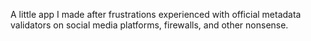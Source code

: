 A little app I made after frustrations experienced with official metadata validators on social media platforms, firewalls, and other nonsense.